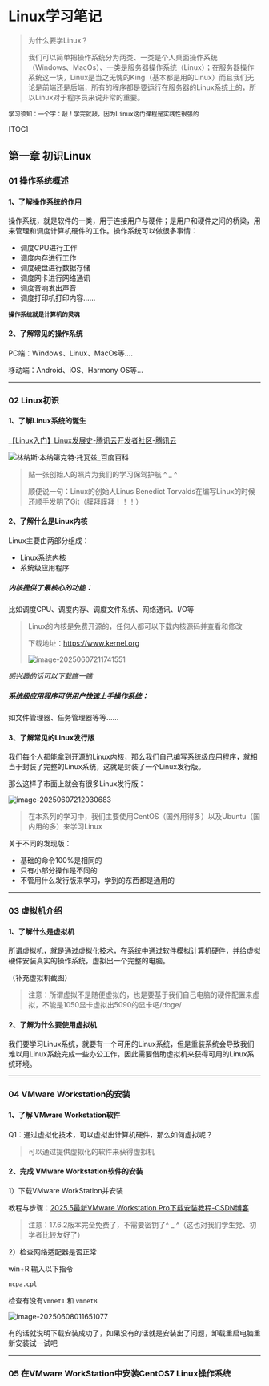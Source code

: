 # Linux学习笔记

> 为什么要学Linux？
>
> 我们可以简单把操作系统分为两类、一类是个人桌面操作系统（Windows、MacOs）、一类是服务器操作系统（Linux）；在服务器操作系统这一块，Linux是当之无愧的King（基本都是用的Linux）而且我们无论是前端还是后端，所有的程序都是要运行在服务器的Linux系统上的，所以Linux对于程序员来说非常的重要。

`学习须知：一个字：敲！学完就敲，因为Linux这门课程是实践性很强的`

[TOC]

## 第一章 初识Linux

### 01 操作系统概述

#### 1、了解操作系统的作用

​	操作系统，就是软件的一类，用于连接用户与硬件；是用户和硬件之间的桥梁，用来管理和调度计算机硬件的工作。操作系统可以做很多事情：

- 调度CPU进行工作
- 调度内存进行工作
- 调度硬盘进行数据存储
- 调度网卡进行网络通讯
- 调度音响发出声音
- 调度打印机打印内容......

**`操作系统就是计算机的灵魂`**

#### 2、了解常见的操作系统

PC端：Windows、Linux、MacOs等....

移动端：Android、iOS、Harmony OS等...

------

### 02 Linux初识

#### 1、了解Linux系统的诞生

[【Linux入门】Linux发展史-腾讯云开发者社区-腾讯云](https://cloud.tencent.com/developer/article/2337226)

![林纳斯·本纳第克特·托瓦兹_百度百科](https://github.com/Coekyun-Dou/My-Learning-Diary/blob/main/Document/Linux/image/1.jpg?raw=true)

> 贴一张创始人的照片为我们的学习保驾护航 ^ _ ^
>
> 顺便说一句：Linux的创始人Linus Benedict Torvalds在编写Linux的时候还顺手发明了Git（膜拜膜拜！！！）

#### 2、了解什么是Linux内核

Linux主要由两部分组成：

- Linux系统内核
- 系统级应用程序

##### 内核提供了最核心的功能：

比如调度CPU、调度内存、调度文件系统、网络通讯、I/O等

> Linux的内核是免费开源的，任何人都可以下载内核源码并查看和修改
>
> 下载地址：https://www.kernel.org
>
> ![image-20250607211741551](https://github.com/Coekyun-Dou/My-Learning-Diary/blob/main/Document/Linux/image/2.png?raw=true)

*感兴趣的话可以下载瞧一瞧*

##### 系统级应用程序可供用户快速上手操作系统：

如文件管理器、任务管理器等等......

#### 3、了解常见的Linux发行版

​	我们每个人都能拿到开源的Linux内核，那么我们自己编写系统级应用程序，就相当于封装了完整的Linux系统，这就是封装了一个Linux发行版。

那么这样子市面上就会有很多Linux发行版：

![image-20250607212030683](https://github.com/Coekyun-Dou/My-Learning-Diary/blob/main/Document/Linux/image/3.png?raw=true)

> 在本系列的学习中，我们主要使用CentOS（国外用得多）以及Ubuntu（国内用的多）来学习Linux

关于不同的发现版：

- 基础的命令100%是相同的
- 只有小部分操作是不同的
- 不管用什么发行版来学习，学到的东西都是通用的

------

### 03 虚拟机介绍

#### 1、了解什么是虚拟机

所谓虚拟机，就是通过虚拟化技术，在系统中通过软件模拟计算机硬件，并给虚拟硬件安装真实的操作系统，虚拟出一个完整的电脑。

（补充虚拟机截图）

> 注意：所谓虚拟不是随便虚拟的，也是要基于我们自己电脑的硬件配置来虚拟，不能是1050显卡虚拟出5090的显卡吧/doge/

#### 2、了解为什么要使用虚拟机

我们要学习Linux系统，就要有一个可用的Linux系统，但是重装系统会导致我们难以用Linux系统完成一些办公工作，因此需要借助虚拟机来获得可用的Linux系统环境。

------

### 04 VMware Workstation的安装

#### 1、了解 VMware Workstation软件

Q1：通过虚拟化技术，可以虚拟出计算机硬件，那么如何虚拟呢？

> 可以通过提供虚拟化的软件来获得虚拟机

#### 2、完成 VMware Workstation软件的安装

1）下载VMware WorkStation并安装

教程与步骤：[2025.5最新VMware Workstation Pro下载安装教程-CSDN博客](https://blog.csdn.net/wfchhhjj/article/details/144316131?ops_request_misc=%7B%22request%5Fid%22%3A%22dfbd587def8846fbfca22022030f228c%22%2C%22scm%22%3A%2220140713.130102334..%22%7D&request_id=dfbd587def8846fbfca22022030f228c&biz_id=0&utm_medium=distribute.pc_search_result.none-task-blog-2~all~top_positive~default-1-144316131-null-null.142^v102^pc_search_result_base7&utm_term=vmware下载安装教程&spm=1018.2226.3001.4187)

> 注意：17.6.2版本完全免费了，不需要密钥了^ _ ^（这也对我们学生党、初学者比较友好了）

2）检查网络适配器是否正常

win+R 输入以下指令

```cmd
ncpa.cpl
```

检查有没有`vmnet1`   和   `vmnet8`

![image-20250608011651077](C:\Users\Duuuzx\AppData\Roaming\Typora\typora-user-images\image-20250608011651077.png)

有的话就说明下载安装成功了，如果没有的话就是安装出了问题，卸载重启电脑重新安装试一试吧

------

### 05 在VMware WorkStation中安装CentOS7 Linux操作系统